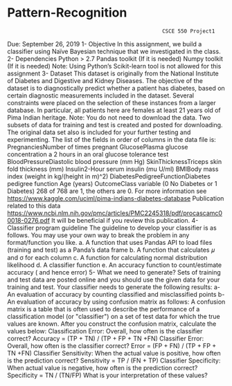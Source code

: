 # Pattern-Recognition

                                                      CSCE 550 Project1
Due: September 26, 2019
1- Objective
In this assignment, we build a classifier using Naïve Bayesian technique that we investigated in
the class.
2- Dependencies
Python > 2.7
Pandas toolkit (If it is needed)
Numpy toolkit (If it is needed)
Note: Using Python’s Scikit-learn tool is not allowed for this assignment
3- Dataset
This dataset is originally from the National Institute of Diabetes and Digestive and Kidney
Diseases. The objective of the dataset is to diagnostically predict whether a patient has diabetes,
based on certain diagnostic measurements included in the dataset. Several constraints were
placed on the selection of these instances from a larger database. In particular, all patients here
are females at least 21 years old of Pima Indian heritage.
Note: You do not need to download the data. Two subsets of data for training and test is created
and posted for downloading. The original data set also is included for your further testing and
experimenting.
The list of the fields in order of columns in the data file is:
PregnanciesNumber of times pregnant
GlucosePlasma glucose concentration a 2 hours in an oral glucose tolerance test
BloodPressureDiastolic blood pressure (mm Hg)
SkinThicknessTriceps skin fold thickness (mm)
Insulin2-Hour serum insulin (mu U/ml)
BMIBody mass index (weight in kg/(height in m)^2)
DiabetesPedigreeFunctionDiabetes pedigree function
Age (years)
OutcomeClass variable (0 No Diabetes or 1 Diabetes) 268 of 768 are 1, the others are 0.
For more information see
https://www.kaggle.com/uciml/pima-indians-diabetes-database
Publication related to this data
https://www.ncbi.nlm.nih.gov/pmc/articles/PMC2245318/pdf/procascamc00018-0276.pdf
It will be beneficial if you review this publication.
4- Classifier program guideline
The guideline to develop your classifier is as follows. You may use your own way to break the
problem in any format/function you like.
a. A function that uses Pandas API to load files (training and test) as a Panda’s data frame
b. A function that calculates 𝜇 and σ for each column
c. A function for calculating normal distribution likelihood
d. A classifier function
e. An accuracy function to count/estimate accuracy ( and hence error)
5- What we need to generate?
Sets of training and test data are posted online and you should use the given data for your training
and test. Your classifier needs to generate the following results:
a- An evaluation of accuracy by counting classified and misclassified points
b- An evaluation of accuracy by using confusion matrix as follows:
A confusion matrix is a table that is often used to describe the performance of a classification
model (or "classifier") on a set of test data for which the true values are known.
 After you construct the confusion matrix, calculate the values below:
 Classification Error: Overall, how often is the classifier correct?
 Accuracy = (TP + TN) / (TP + FP + TN +FN)
 Classifier Error: Overall, how often is the classifier correct?
 Error = (FP + FN) / (TP + FP + TN +FN)
 Classifier Sensitivity: When the actual value is positive, how often is the prediction correct?
 Sensitivity = TP / (FN + TP)
 Classifier Specificity: When actual value is negative, how often is the prediction correct?
 Specificity = TN / (TN/FP)
 What is your interpretation of these values?
